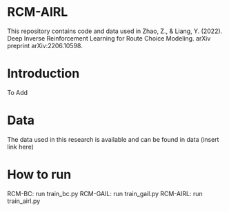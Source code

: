# RCM-AIRL

This repository contains code and data used in Zhao, Z., & Liang, Y. (2022). Deep Inverse Reinforcement Learning 
for Route Choice Modeling. arXiv preprint arXiv:2206.10598.

# Introduction
  To Add

# Data
  The data used in this research is available and can be found in data (insert link here)
  
# How to run
  RCM-BC: run train_bc.py 
  RCM-GAIL: run train_gail.py
  RCM-AIRL: run train_airl.py


  